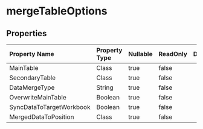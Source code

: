 # **mergeTableOptions**

 

## **Properties**

| Property Name | Property Type | Nullable |  ReadOnly | DefaultValue | Description | 
| :- | :- | :- |:- |  :- | :- |
|MainTable|Class|true|false |  ||
|SecondaryTable|Class|true|false |  ||
|DataMergeType|String|true|false |  ||
|OverwriteMainTable|Boolean|true|false |  ||
|SyncDataToTargetWorkbook|Boolean|true|false |  ||
|MergedDataToPosition|Class|true|false |  ||

